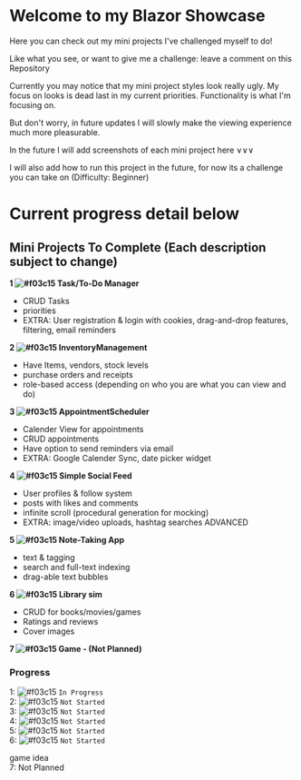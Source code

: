 # Welcome to my Blazor Showcase

Here you can check out my mini projects I've challenged myself to do!

Like what you see, or want to give me a challenge: leave a comment on this Repository

Currently you may notice that my mini project styles look really ugly. My focus on looks is dead last in my 
current priorities. Functionality is what I'm focusing on.

But don't worry, in future updates I will slowly make the viewing experience much more pleasurable.

In the future I will add screenshots of each mini project here ∨∨∨

I will also add how to run this project in the future, for now its a challenge you can take on (Difficulty: Beginner)

# Current progress detail below

## Mini Projects To Complete (Each description subject to change)

**1 ![#f03c15](https://placehold.co/15x15/ffa500/ffa500.png) Task/To-Do Manager**
* CRUD Tasks
* priorities
* EXTRA: User registration & login with cookies, drag-and-drop features, filtering, email reminders

**2 ![#f03c15](https://placehold.co/15x15/f03c15/f03c15.png) InventoryManagement**
* Have Items, vendors, stock levels
* purchase orders and receipts
* role-based access (depending on who you are what you can view and do)

**3 ![#f03c15](https://placehold.co/15x15/f03c15/f03c15.png) AppointmentScheduler**
* Calender View for appointments
* CRUD appointments
* Have option to send reminders via email
* EXTRA: Google Calender Sync, date picker widget

**4 ![#f03c15](https://placehold.co/15x15/f03c15/f03c15.png) Simple Social Feed**
* User profiles & follow system
* posts with likes and comments
* infinite scroll (procedural generation for mocking)
* EXTRA: image/video uploads, hashtag searches ADVANCED

**5 ![#f03c15](https://placehold.co/15x15/f03c15/f03c15.png) Note-Taking App**
* text & tagging
* search and full-text indexing
* drag-able text bubbles

**6 ![#f03c15](https://placehold.co/15x15/f03c15/f03c15.png) Library sim**
* CRUD for books/movies/games
* Ratings and reviews
* Cover images

**7 ![#f03c15](https://placehold.co/15x15/f03c15/f03c15.png) Game - (Not Planned)**

### Progress

1: ![#f03c15](https://placehold.co/15x15/ffa500/ffa500.png) `In Progress` <br>
2: ![#f03c15](https://placehold.co/15x15/f03c15/f03c15.png) `Not Started` <br>
3: ![#f03c15](https://placehold.co/15x15/f03c15/f03c15.png) `Not Started` <br>
4: ![#f03c15](https://placehold.co/15x15/f03c15/f03c15.png) `Not Started` <br>
5: ![#f03c15](https://placehold.co/15x15/f03c15/f03c15.png) `Not Started` <br>
6: ![#f03c15](https://placehold.co/15x15/f03c15/f03c15.png) `Not Started` <br>

game idea  <br>
7: Not Planned

<!--
Red #f03c15
Orange #ffa500
Green #c5f015
-->
